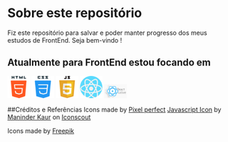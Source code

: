 # Sobre este repositório

<p> 
  Fiz este repositório para salvar e poder manter progresso dos meus estudos de FrontEnd. Seja bem-vindo ! 
</p>


## Atualmente para FrontEnd estou focando em 

 <a href=""><img src="./sources/html5.png" width="10%" /></a>
 <a href=""><img src="./sources/css.png" width="10%" /></a> 
 <a href=""><img src="./sources/javascript.png" width="10%"></a>
 <a href=""><img src="./sources/react.png" width="10%"></a>
 <a href=""><img src="./sources/reactnative.png" width="10%"></a>
 
 
##Créditos e Referências
Icons made by <a href="https://www.flaticon.com/authors/pixel-perfect" title="Pixel perfect">Pixel perfect</a>
<a href="https://iconscout.com/icons/javascript" target="_blank">Javascript Icon</a> by <a href="https://iconscout.com/contributors/maninderkaur">Maninder Kaur</a> on <a href="https://iconscout.com">Iconscout</a>
<div>Icons made by <a href="https://www.flaticon.com/authors/freepik" title="Freepik">Freepik</a>
